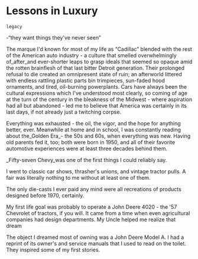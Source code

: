 # Lessons in Luxury

`legacy`

-“they want things they've never seen”

The marque I'd known for most of my life as “Cadillac” blended with the rest of the American auto industry - a culture that smelled overwhelmingly of_after_and ever-shorter leaps to grasp ideals that seemed so opaque amid the rotten brainflesh of that last bitter Detroit generation. Their prolonged refusal to die created an omnipresent state of ruin; an afterworld littered with endless rattling plastic parts bin trimpieces, sun-faded hood ornaments, and tired, oil-burning powerplants. Cars have always been the cultural expressions which I've understood most clearly, so coming of age at the turn of the century in the bleakness of the Midwest - where aspiration had all but abandoned - led me to believe that America was certainly in its last days, if not already just a twitching corpse.

Everything was exhausted - the oil, the vigor, and the hope for anything better, ever. Meanwhile at home and in school, I was constantly reading about the_Golden Era_- the 50s and 60s, when everything was new. Having old parents fed it, too; both were born in 1950, and all of their favorite automotive experiences were at least three decades behind them.

_Fifty-seven Chevy_was one of the first things I could reliably say.

I went to classic car shows, thrasher's unions, and vintage tractor pulls. A fair was literally nothing to me without at least one of them.

The only die-casts I ever paid any mind were all recreations of products designed before 1970, certainly.

My first life goal was probably to operate a John Deere 4020 - the '57 Chevrolet of tractors, if you will. It came from a time when even agricultural companies had design departments. My Uncle helped me realize that dream

The object I dreamed most of owning was a John Deere Model A. I had a reprint of its owner's and service manuals that I used to read on the toilet. They inspired some of my first stories.
